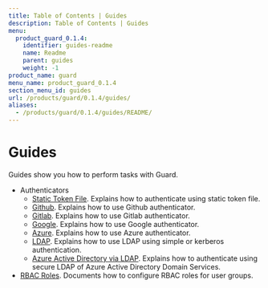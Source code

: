 ```yaml
---
title: Table of Contents | Guides
description: Table of Contents | Guides
menu:
  product_guard_0.1.4:
    identifier: guides-readme
    name: Readme
    parent: guides
    weight: -1
product_name: guard
menu_name: product_guard_0.1.4
section_menu_id: guides
url: /products/guard/0.1.4/guides/
aliases:
  - /products/guard/0.1.4/guides/README/
---
```


# Guides

Guides show you how to perform tasks with Guard.

- Authenticators
  - [Static Token File](/docs/guides/authenticator/static_token_file.md). Explains how to authenticate using static token file.
  - [Github](/docs/guides/authenticator/github.md). Explains how to use Github authenticator.
  - [Gitlab](/docs/guides/authenticator/gitlab.md). Explains how to use Gitlab authenticator.
  - [Google](/docs/guides/authenticator/google.md). Explains how to use Google authenticator.
  - [Azure](/docs/guides/authenticator/azure.md). Explains how to use Azure authenticator.
  - [LDAP](/docs/guides/authenticator/ldap.md). Explains how to use LDAP using simple or kerberos authentication.
  - [Azure Active Directory via LDAP](/docs/guides/authenticator/ldap_azure.md). Explains how to authenticate using secure LDAP of Azure Active Directory Domain Services.
- [RBAC Roles](/docs/guides/rbac.md). Documents how to configure RBAC roles for user groups.
